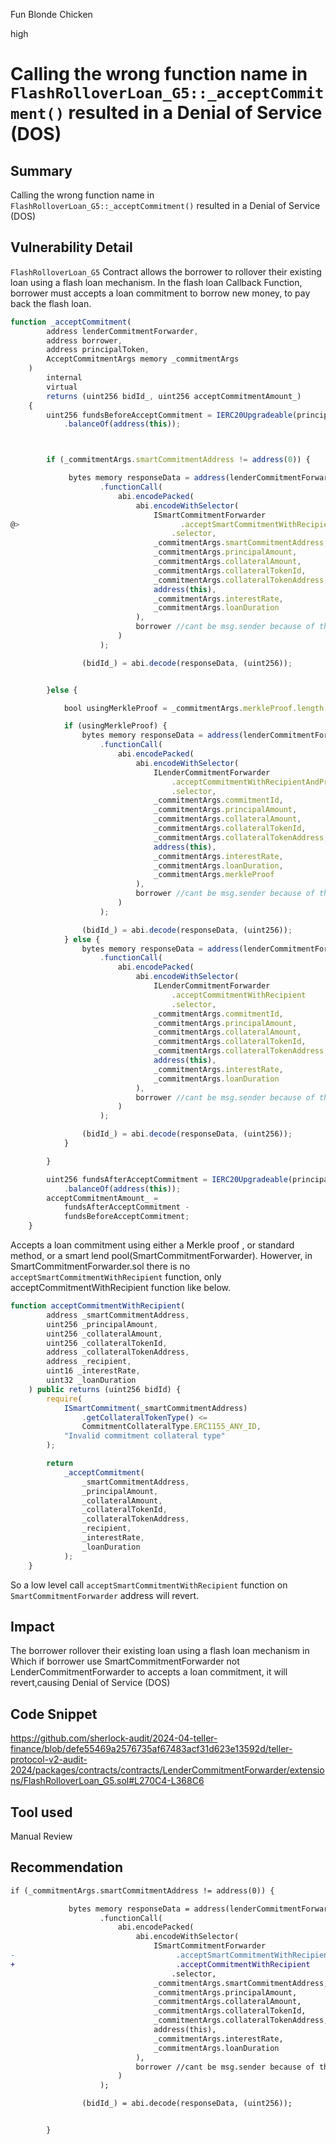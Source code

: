 Fun Blonde Chicken

high

# Calling the wrong function name in `FlashRolloverLoan_G5::_acceptCommitment()` resulted in a Denial of Service (DOS)

## Summary
Calling the wrong function name in `FlashRolloverLoan_G5::_acceptCommitment()` resulted in a Denial of Service (DOS)

## Vulnerability Detail
`FlashRolloverLoan_G5` Contract allows the borrower to rollover their existing loan using a flash loan mechanism. In the flash loan Callback Function, borrower must accepts a loan commitment to borrow new money, to pay back the flash loan.
```javascript
function _acceptCommitment(
        address lenderCommitmentForwarder,
        address borrower,
        address principalToken,
        AcceptCommitmentArgs memory _commitmentArgs
    )
        internal
        virtual
        returns (uint256 bidId_, uint256 acceptCommitmentAmount_)
    {
        uint256 fundsBeforeAcceptCommitment = IERC20Upgradeable(principalToken)
            .balanceOf(address(this));



        if (_commitmentArgs.smartCommitmentAddress != address(0)) {

             bytes memory responseData = address(lenderCommitmentForwarder)
                    .functionCall(
                        abi.encodePacked(
                            abi.encodeWithSelector(
                                ISmartCommitmentForwarder
@>                                    .acceptSmartCommitmentWithRecipient
                                    .selector,
                                _commitmentArgs.smartCommitmentAddress,
                                _commitmentArgs.principalAmount,
                                _commitmentArgs.collateralAmount,
                                _commitmentArgs.collateralTokenId,
                                _commitmentArgs.collateralTokenAddress,
                                address(this),
                                _commitmentArgs.interestRate,
                                _commitmentArgs.loanDuration
                            ),
                            borrower //cant be msg.sender because of the flash flow
                        )
                    );

                (bidId_) = abi.decode(responseData, (uint256));


        }else { 

            bool usingMerkleProof = _commitmentArgs.merkleProof.length > 0;

            if (usingMerkleProof) {
                bytes memory responseData = address(lenderCommitmentForwarder)
                    .functionCall(
                        abi.encodePacked(
                            abi.encodeWithSelector(
                                ILenderCommitmentForwarder
                                    .acceptCommitmentWithRecipientAndProof
                                    .selector,
                                _commitmentArgs.commitmentId,
                                _commitmentArgs.principalAmount,
                                _commitmentArgs.collateralAmount,
                                _commitmentArgs.collateralTokenId,
                                _commitmentArgs.collateralTokenAddress,
                                address(this),
                                _commitmentArgs.interestRate,
                                _commitmentArgs.loanDuration,
                                _commitmentArgs.merkleProof
                            ),
                            borrower //cant be msg.sender because of the flash flow
                        )
                    );

                (bidId_) = abi.decode(responseData, (uint256));
            } else {
                bytes memory responseData = address(lenderCommitmentForwarder)
                    .functionCall(
                        abi.encodePacked(
                            abi.encodeWithSelector(
                                ILenderCommitmentForwarder
                                    .acceptCommitmentWithRecipient
                                    .selector,
                                _commitmentArgs.commitmentId,
                                _commitmentArgs.principalAmount,
                                _commitmentArgs.collateralAmount,
                                _commitmentArgs.collateralTokenId,
                                _commitmentArgs.collateralTokenAddress,
                                address(this),
                                _commitmentArgs.interestRate,
                                _commitmentArgs.loanDuration
                            ),
                            borrower //cant be msg.sender because of the flash flow
                        )
                    );

                (bidId_) = abi.decode(responseData, (uint256));
            }

        }

        uint256 fundsAfterAcceptCommitment = IERC20Upgradeable(principalToken)
            .balanceOf(address(this));
        acceptCommitmentAmount_ =
            fundsAfterAcceptCommitment -
            fundsBeforeAcceptCommitment;
    }
```
Accepts a loan commitment using either a Merkle proof , or standard method, or a smart lend pool(SmartCommitmentForwarder). Howerver, in SmartCommitmentForwarder.sol there is no `acceptSmartCommitmentWithRecipient` function, only acceptCommitmentWithRecipient function like below. 
```javascript
function acceptCommitmentWithRecipient(
        address _smartCommitmentAddress,
        uint256 _principalAmount,
        uint256 _collateralAmount,
        uint256 _collateralTokenId,
        address _collateralTokenAddress,
        address _recipient,
        uint16 _interestRate,
        uint32 _loanDuration
    ) public returns (uint256 bidId) {
        require(
            ISmartCommitment(_smartCommitmentAddress)
                .getCollateralTokenType() <=
                CommitmentCollateralType.ERC1155_ANY_ID,
            "Invalid commitment collateral type"
        );

        return
            _acceptCommitment(
                _smartCommitmentAddress,
                _principalAmount,
                _collateralAmount,
                _collateralTokenId,
                _collateralTokenAddress,
                _recipient,
                _interestRate,
                _loanDuration
            );
    }
```
So a low level call `acceptSmartCommitmentWithRecipient` function on `SmartCommitmentForwarder` address will revert.
## Impact
 The borrower rollover their existing loan using a flash loan mechanism in Which if borrower use SmartCommitmentForwarder not LenderCommitmentForwarder to accepts a loan commitment, it will revert,causing Denial of Service (DOS)

## Code Snippet
https://github.com/sherlock-audit/2024-04-teller-finance/blob/defe55469a2576735af67483acf31d623e13592d/teller-protocol-v2-audit-2024/packages/contracts/contracts/LenderCommitmentForwarder/extensions/FlashRolloverLoan_G5.sol#L270C4-L368C6
## Tool used

Manual Review

## Recommendation
```diff
if (_commitmentArgs.smartCommitmentAddress != address(0)) {

             bytes memory responseData = address(lenderCommitmentForwarder)
                    .functionCall(
                        abi.encodePacked(
                            abi.encodeWithSelector(
                                ISmartCommitmentForwarder
-                                    .acceptSmartCommitmentWithRecipient
+                                    .acceptCommitmentWithRecipient
                                    .selector,
                                _commitmentArgs.smartCommitmentAddress,
                                _commitmentArgs.principalAmount,
                                _commitmentArgs.collateralAmount,
                                _commitmentArgs.collateralTokenId,
                                _commitmentArgs.collateralTokenAddress,
                                address(this),
                                _commitmentArgs.interestRate,
                                _commitmentArgs.loanDuration
                            ),
                            borrower //cant be msg.sender because of the flash flow
                        )
                    );

                (bidId_) = abi.decode(responseData, (uint256));


        }
```
